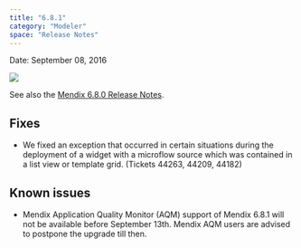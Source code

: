 ```yaml
---
title: "6.8.1"
category: "Modeler"
space: "Release Notes"
---
```

Date: September 08, 2016



[![](attachments/819203/19399042.png)](https://appstore.home.mendix.com/link/modeler/6.8.1)

See also the [Mendix 6.8.0 Release Notes](https://world.mendix.com/display/ReleaseNotes/6.8.0).

## Fixes

*   We fixed an exception that occurred in certain situations during the deployment of a widget with a microflow source which was contained in a list view or template grid. (Tickets 44263, 44209, 44182)

## Known issues

*   Mendix Application Quality Monitor (AQM) support of Mendix 6.8.1 will not be available before September 13th. Mendix AQM users are advised to postpone the upgrade till then.